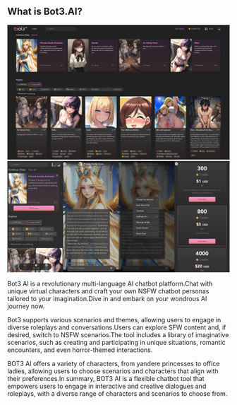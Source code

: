 ## What is Bot3.AI?
![Bot3ai_Web](images/Bot3ai_Web.jpg)
![Bot3ai_mobile](images/Bot3ai_mobile.jpg)


Bot3 AI is a revolutionary multi-language AI chatbot platform.Chat with unique virtual characters and craft your own NSFW chatbot personas tailored to your imagination.Dive in and embark on your wondrous AI journey now.

Bot3 supports various scenarios and themes, allowing users to engage in diverse roleplays and conversations.Users can explore SFW content and, if desired, switch to NSFW scenarios.The tool includes a library of imaginative scenarios, such as creating and participating in unique situations, romantic encounters, and even horror-themed interactions.

BOT3 AI offers a variety of characters, from yandere princesses to office ladies, allowing users to choose scenarios and characters that align with their preferences.In summary, BOT3 AI is a flexible chatbot tool that empowers users to engage in interactive and creative dialogues and roleplays, with a diverse range of characters and scenarios to choose from.
